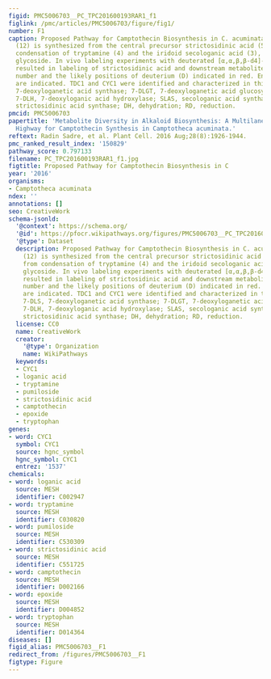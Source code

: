 ```yaml
---
figid: PMC5006703__PC_TPC201600193RAR1_f1
figlink: /pmc/articles/PMC5006703/figure/fig1/
number: F1
caption: Proposed Pathway for Camptothecin Biosynthesis in C. acuminata.Camptothecin
  (12) is synthesized from the central precursor strictosidinic acid (5) derived from
  condensation of tryptamine (4) and the iridoid secologanic acid (3), a monoterpenoid
  glycoside. In vivo labeling experiments with deuterated [α,α,β,β-d4]-tryptamine
  resulted in labeling of strictosidinic acid and downstream metabolites with the
  number and the likely positions of deuterium (D) indicated in red. Enzyme activities
  are indicated. TDC1 and CYC1 were identified and characterized in this study. 7-DLS,
  7-deoxyloganetic acid synthase; 7-DLGT, 7-deoxyloganetic acid glucosyltransferase;
  7-DLH, 7-deoxyloganic acid hydroxylase; SLAS, secologanic acid synthase; STRAS,
  strictosidinic acid synthase; DH, dehydration; RD, reduction.
pmcid: PMC5006703
papertitle: 'Metabolite Diversity in Alkaloid Biosynthesis: A Multilane (Diastereomer)
  Highway for Camptothecin Synthesis in Camptotheca acuminata.'
reftext: Radin Sadre, et al. Plant Cell. 2016 Aug;28(8):1926-1944.
pmc_ranked_result_index: '150829'
pathway_score: 0.797133
filename: PC_TPC201600193RAR1_f1.jpg
figtitle: Proposed Pathway for Camptothecin Biosynthesis in C
year: '2016'
organisms:
- Camptotheca acuminata
ndex: ''
annotations: []
seo: CreativeWork
schema-jsonld:
  '@context': https://schema.org/
  '@id': https://pfocr.wikipathways.org/figures/PMC5006703__PC_TPC201600193RAR1_f1.html
  '@type': Dataset
  description: Proposed Pathway for Camptothecin Biosynthesis in C. acuminata.Camptothecin
    (12) is synthesized from the central precursor strictosidinic acid (5) derived
    from condensation of tryptamine (4) and the iridoid secologanic acid (3), a monoterpenoid
    glycoside. In vivo labeling experiments with deuterated [α,α,β,β-d4]-tryptamine
    resulted in labeling of strictosidinic acid and downstream metabolites with the
    number and the likely positions of deuterium (D) indicated in red. Enzyme activities
    are indicated. TDC1 and CYC1 were identified and characterized in this study.
    7-DLS, 7-deoxyloganetic acid synthase; 7-DLGT, 7-deoxyloganetic acid glucosyltransferase;
    7-DLH, 7-deoxyloganic acid hydroxylase; SLAS, secologanic acid synthase; STRAS,
    strictosidinic acid synthase; DH, dehydration; RD, reduction.
  license: CC0
  name: CreativeWork
  creator:
    '@type': Organization
    name: WikiPathways
  keywords:
  - CYC1
  - loganic acid
  - tryptamine
  - pumiloside
  - strictosidinic acid
  - camptothecin
  - epoxide
  - tryptophan
genes:
- word: CYC1
  symbol: CYC1
  source: hgnc_symbol
  hgnc_symbol: CYC1
  entrez: '1537'
chemicals:
- word: loganic acid
  source: MESH
  identifier: C002947
- word: tryptamine
  source: MESH
  identifier: C030820
- word: pumiloside
  source: MESH
  identifier: C530309
- word: strictosidinic acid
  source: MESH
  identifier: C551725
- word: camptothecin
  source: MESH
  identifier: D002166
- word: epoxide
  source: MESH
  identifier: D004852
- word: tryptophan
  source: MESH
  identifier: D014364
diseases: []
figid_alias: PMC5006703__F1
redirect_from: /figures/PMC5006703__F1
figtype: Figure
---
```

